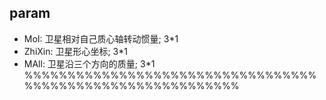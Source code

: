 ## param
- MoI: 卫星相对自己质心轴转动惯量; 3*1
- ZhiXin: 卫星形心坐标; 3*1
- MAll: 卫星沿三个方向的质量; 3*1
%%%%%%%%%%%%%%%%%%%%%%%%%%%%%%%%%%%%%%%%%%%%%%%%%%%%%%%%%%%
